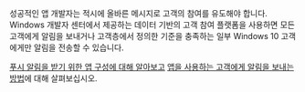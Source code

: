 ﻿성공적인 앱 개발자는 적시에 올바른 메시지로 고객의 참여를 유도해야 합니다. Windows 개발자 센터에서 제공하는 데이터 기반의 고객 참여 플랫폼을 사용하면 모든 고객에게 알림을 보내거나 고객층에서 정의한 기준을 충족하는 일부 Windows 10 고객에게만 알림을 전송할 수 있습니다.

[푸시 알림을 받기 위한 앱 구성에 대해 알아보고](https://docs.microsoft.com/windows/uwp/monetize/configure-your-app-to-receive-dev-center-notifications) [앱을 사용하는 고객에게 알림을 보내는 방법](https://docs.microsoft.com/windows/uwp/publish/send-push-notifications-to-your-apps-customers)에 대해 살펴보십시오.
